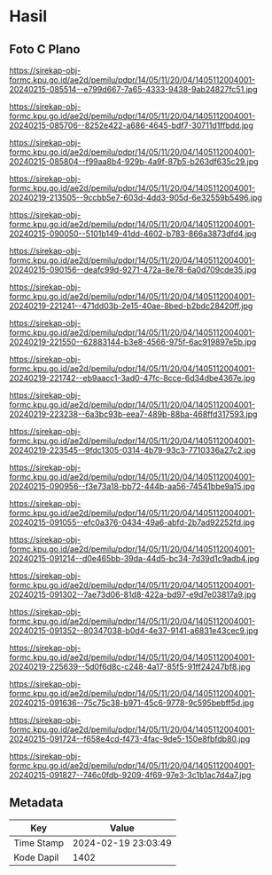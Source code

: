 # Hasil

## Foto C Plano

https://sirekap-obj-formc.kpu.go.id/ae2d/pemilu/pdpr/14/05/11/20/04/1405112004001-20240215-085514--e799d667-7a65-4333-9438-9ab24827fc51.jpg

https://sirekap-obj-formc.kpu.go.id/ae2d/pemilu/pdpr/14/05/11/20/04/1405112004001-20240215-085706--8252e422-a686-4645-bdf7-30711d1ffbdd.jpg

https://sirekap-obj-formc.kpu.go.id/ae2d/pemilu/pdpr/14/05/11/20/04/1405112004001-20240215-085804--f99aa8b4-929b-4a9f-87b5-b263df635c29.jpg

https://sirekap-obj-formc.kpu.go.id/ae2d/pemilu/pdpr/14/05/11/20/04/1405112004001-20240219-213505--9ccbb5e7-603d-4dd3-905d-6e32559b5496.jpg

https://sirekap-obj-formc.kpu.go.id/ae2d/pemilu/pdpr/14/05/11/20/04/1405112004001-20240215-090050--5101b149-41dd-4602-b783-866a3873dfd4.jpg

https://sirekap-obj-formc.kpu.go.id/ae2d/pemilu/pdpr/14/05/11/20/04/1405112004001-20240215-090156--deafc99d-9271-472a-8e78-6a0d709cde35.jpg

https://sirekap-obj-formc.kpu.go.id/ae2d/pemilu/pdpr/14/05/11/20/04/1405112004001-20240219-221241--471dd03b-2e15-40ae-8bed-b2bdc28420ff.jpg

https://sirekap-obj-formc.kpu.go.id/ae2d/pemilu/pdpr/14/05/11/20/04/1405112004001-20240219-221550--62883144-b3e8-4566-975f-6ac919897e5b.jpg

https://sirekap-obj-formc.kpu.go.id/ae2d/pemilu/pdpr/14/05/11/20/04/1405112004001-20240219-221742--eb9aacc1-3ad0-47fc-8cce-6d34dbe4367e.jpg

https://sirekap-obj-formc.kpu.go.id/ae2d/pemilu/pdpr/14/05/11/20/04/1405112004001-20240219-223238--6a3bc93b-eea7-489b-88ba-468ffd317593.jpg

https://sirekap-obj-formc.kpu.go.id/ae2d/pemilu/pdpr/14/05/11/20/04/1405112004001-20240219-223545--9fdc1305-0314-4b79-93c3-7710336a27c2.jpg

https://sirekap-obj-formc.kpu.go.id/ae2d/pemilu/pdpr/14/05/11/20/04/1405112004001-20240215-090956--f3e73a18-bb72-444b-aa56-74541bbe9a15.jpg

https://sirekap-obj-formc.kpu.go.id/ae2d/pemilu/pdpr/14/05/11/20/04/1405112004001-20240215-091055--efc0a376-0434-49a6-abfd-2b7ad92252fd.jpg

https://sirekap-obj-formc.kpu.go.id/ae2d/pemilu/pdpr/14/05/11/20/04/1405112004001-20240215-091214--d0e465bb-39da-44d5-bc34-7d39d1c9adb4.jpg

https://sirekap-obj-formc.kpu.go.id/ae2d/pemilu/pdpr/14/05/11/20/04/1405112004001-20240215-091302--7ae73d06-81d8-422a-bd97-e9d7e03817a9.jpg

https://sirekap-obj-formc.kpu.go.id/ae2d/pemilu/pdpr/14/05/11/20/04/1405112004001-20240215-091352--80347038-b0d4-4e37-9141-a6831e43cec9.jpg

https://sirekap-obj-formc.kpu.go.id/ae2d/pemilu/pdpr/14/05/11/20/04/1405112004001-20240219-225639--5d0f6d8c-c248-4a17-85f5-91ff24247bf8.jpg

https://sirekap-obj-formc.kpu.go.id/ae2d/pemilu/pdpr/14/05/11/20/04/1405112004001-20240215-091636--75c75c38-b971-45c6-9778-9c595bebff5d.jpg

https://sirekap-obj-formc.kpu.go.id/ae2d/pemilu/pdpr/14/05/11/20/04/1405112004001-20240215-091724--f658e4cd-f473-4fac-9de5-150e8fbfdb80.jpg

https://sirekap-obj-formc.kpu.go.id/ae2d/pemilu/pdpr/14/05/11/20/04/1405112004001-20240215-091827--746c0fdb-9209-4f69-97e3-3c1b1ac7d4a7.jpg


## Metadata

| Key        | Value               |
| ---------- | ------------------- |
| Time Stamp | 2024-02-19 23:03:49 |
| Kode Dapil | 1402                |



